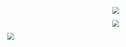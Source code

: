 <p align="center">
<img src="https://img.shields.io/badge/UFU-69-lightgrey"/>
</p>

<p align="center">
<img src="https://img.shields.io/badge/-Undegraduate-lightgrey"/>
</p>

<img align="center" src="https://github-readme-streak-stats.herokuapp.com?user=Arthur&theme=dark&date_format=M%20j%5B%2C%20Y%5D&mode=weekly" />
